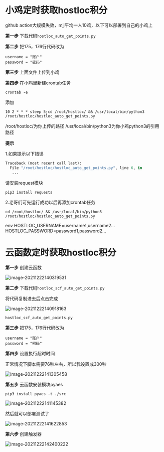 # 小鸡定时获取hostloc积分

github action大规模失效，mjj平均一人10鸡，以下可以部署到自己的小鸡上

**第一步** 下载代码`hostloc_auto_get_points.py`

**第二步** 把175，176行代码改为

```
username = "账户"
password = "密码"
```

**第三步** 上面文件上传到小鸡

**第四步** 在小鸡里新建crontab任务

```
crontab -e
```


添加

```shell
10 2 * * * sleep 5;cd /root/hostloc/ && /usr/local/bin/python3 /root/hostloc/hostloc_auto_get_points.py
```

/root/hostloc/为你上传的路径
/usr/local/bin/python3为你小鸡python3的引用路径

**提示**

1.如果提示以下错误

```python
Traceback (most recent call last):
  File "/root/hostloc/hostloc_auto_get_points.py", line 6, in
   ...
```

请安装request模块

```shell
pip3 install requests
```

2.老哥们可先运行成功以后再添加crontab任务

```shell
cd /root/hostloc/ && /usr/local/bin/python3 /root/hostloc/hostloc_auto_get_points.py
```



env
HOSTLOC_USERNAME=username1,username2...
HOSTLOC_PASSWORD=password1,password2...

# 云函数定时获取hostloc积分
**第一步** 创建云函数

![image-20211222140319531](https://user-images.githubusercontent.com/31206471/147045704-5f39ffa7-e7b1-4a67-bcdb-6ef6da5f8297.png)


**第二步** 下载代码`hostloc_scf_auto_get_points.py`

将代码复制进去后点击完成

![image-20211222140918163](https://user-images.githubusercontent.com/31206471/147045720-f3bf70b0-3946-4d8e-bfc8-97474535164b.png)


`hostloc_scf_auto_get_points.py`



**第三步** 把175，176行代码改为

```
username = "账户"
password = "密码"
```

**第四步** 设置执行超时时间

正常情况下脚本需要76秒左右，所以我设置成300秒

![image-20211222141305458](https://user-images.githubusercontent.com/31206471/147045881-063a8602-dde3-4812-bd0e-f058a58e93a6.png)


**第五步** 云函数安装模块pyaes

~~~
pip3 install pyaes -t ./src
~~~

![image-20211222141145382](https://user-images.githubusercontent.com/31206471/147045864-43a0533f-4581-4589-b88e-8e4b64c00350.png)


然后就可以部署测试了

![image-20211222141622853](https://user-images.githubusercontent.com/31206471/147046250-d0867a82-2ef6-4021-8d7c-f95a5e9c9b6e.png)


**第六步** 创建触发器

![image-20211222142400222](https://user-images.githubusercontent.com/31206471/147045539-9381c530-bf32-45d0-bd5b-3ecae4f5a3d0.png)

